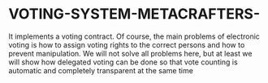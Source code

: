 # VOTING-SYSTEM-METACRAFTERS-

It implements a voting contract. Of course, the main problems of electronic voting is how to assign voting rights to the correct persons and how to prevent manipulation.
We will not solve all problems here, 
but at least we will show how delegated voting can be done so that vote counting is automatic and completely transparent at the same time
